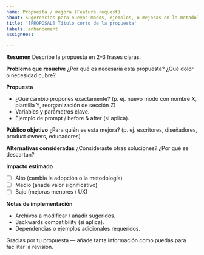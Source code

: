 ```yaml
--- 
name: Propuesta / mejora (Feature request)
about: Sugerencias para nuevos modos, ejemplos, o mejoras en la metodología Draprompt.
title: '[PROPOSAL] Título corto de la propuesta'
labels: enhancement
assignees: 

---
```


**Resumen**
Describe la propuesta en 2–3 frases claras.

**Problema que resuelve**
¿Por qué es necesaria esta propuesta? ¿Qué dolor o necesidad cubre?

**Propuesta**
- ¿Qué cambio propones exactamente? (p. ej. nuevo modo con nombre X, plantilla Y, reorganización de sección Z)
- Variables y parámetros clave.
- Ejemplo de prompt / before & after (si aplica).

**Público objetivo**
¿Para quién es esta mejora? (p. ej. escritores, diseñadores, product owners, educadores)

**Alternativas consideradas**
¿Consideraste otras soluciones? ¿Por qué se descartan?

**Impacto estimado**
- [ ] Alto (cambia la adopción o la metodología)
- [ ] Medio (añade valor significativo)
- [ ] Bajo (mejoras menores / UX)

**Notas de implementación**
- Archivos a modificar / añadir sugeridos.
- Backwards compatibility (si aplica).
- Dependencias o ejemplos adicionales requeridos.

Gracias por tu propuesta — añade tanta información como puedas para facilitar la revisión.